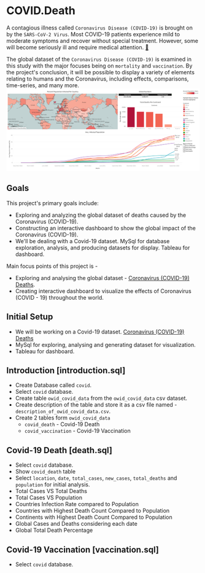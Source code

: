 # COVID.Death

A contagious illness called `Coronavirus Disease (COVID-19)` is brought on by the `SARS-CoV-2 Virus`.
Most COVID-19 patients experience mild to moderate symptoms and recover without special treatment.
However, some will become seriously ill and require medical attention. [🔗](https://en.wikipedia.org/wiki/COVID-19)

The global dataset of the `Coronavirus Disease (COVID-19)` is examined in this study with the major focuses being on 
`mortality` and `vaccination`. By the project's conclusion, it will be possible to display a variety of elements relating 
to humans and the Coronavirus, including effects, comparisons, time-series, and many more.
<a href="https://public.tableau.com/app/profile/myte/viz/Covid-19InfectedPopulation/Dashboard1">
![dashboard.png](assets/dashboard.png)
</a>

## Goals

This project's primary goals include:

* Exploring and analyzing the global dataset of deaths caused by the Coronavirus (COVID-19).
* Constructing an interactive dashboard to show the global impact of the Coronavirus (COVID-19).
* We'll be dealing with a Covid-19 dataset. MySql for database exploration, analysis, and producing datasets for display. Tableau for dashboard.

Main focus points of this project is -

* Exploring and analysing the global dataset - [Coronavirus (COVID-19) Deaths](https://ourworldindata.org/covid-deaths).
* Creating interactive dashboard to visualize the effects of Coronavirus (COVID - 19) throughout the world.

## Initial Setup

* We will be working on a Covid-19 dataset.
  [Coronavirus (COVID-19) Deaths](https://ourworldindata.org/covid-deaths)
* MySql for exploring, analysing and generating dataset for visualization.
* Tableau for dashboard.

## Introduction [introduction.sql]

* Create Database called `covid`.
* Select `covid` database.
* Create table `owid_covid_data` from the  `owid_covid_data` csv dataset.
* Create description of the table and store it as a csv file named - `description_of_owid_covid_data.csv`.
* Create 2 tables form `owid_covid_data`
  * `covid_death` - Covid-19 Death
  * `covid_vaccination` - Covid-19 Vaccination

## Covid-19 Death [death.sql]

* Select `covid` database.
* Show `covid_death` table
* Select `location`, `date`, `total_cases`, `new_cases`, `total_deaths` and `population` for initial analysis.
* Total Cases VS Total Deaths
* Total Cases VS Population
* Countries Infection Rate compared to Population
* Countries with Highest Death Count Compared to Population
* Continents with Highest Death Count Compared to Population
* Global Cases and Deaths considering each date
* Global Total Death Percentage

## Covid-19 Vaccination [vaccination.sql]

* Select `covid` database.
